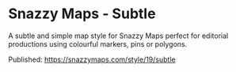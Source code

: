 # Snazzy Maps - Subtle

A subtle and simple map style for Snazzy Maps perfect for editorial productions using colourful markers, pins or polygons.

Published: https://snazzymaps.com/style/19/subtle
